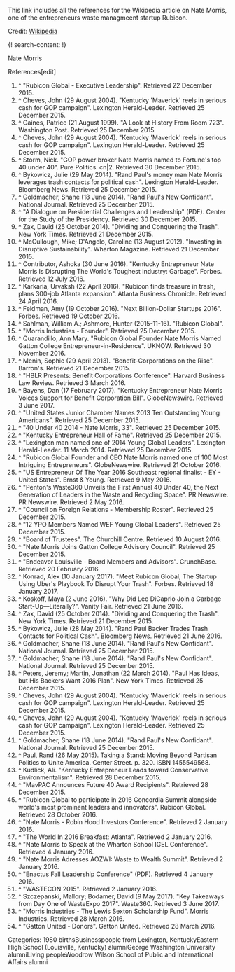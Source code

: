 
This link includes all the references for the Wikipedia article on Nate Morris, one of the entrepreneurs waste managmeent startup Rubicon. 

Credit: [Wikipedia](https://en.wikipedia.org/wiki/Main_Page)


{! search-content: !}

 Nate Morris
 
 References[edit]
1. ^ "Rubicon Global - Executive Leadership". Retrieved 22 December 2015.
2. ^ Cheves, John (29 August 2004). "Kentucky 'Maverick' reels in serious cash for GOP campaign". Lexington Herald-Leader. Retrieved 25 December 2015.
3. ^ Gaines, Patrice (21 August 1999). "A Look at History From Room 723". Washington Post. Retrieved 25 December 2015.
4. ^ Cheves, John (29 August 2004). "Kentucky 'Maverick' reels in serious cash for GOP campaign". Lexington Herald-Leader. Retrieved 25 December 2015.
5. ^ Storm, Nick. "GOP power broker Nate Morris named to Fortune's top 40 under 40". Pure Politics. cn|2. Retrieved 30 December 2015.
6. ^ Bykowicz, Julie (29 May 2014). "Rand Paul's money man Nate Morris leverages trash contacts for political cash". Lexington Herald-Leader. Bloomberg News. Retrieved 25 December 2015.
7. ^ Goldmacher, Shane (18 June 2014). "Rand Paul's New Confidant". National Journal. Retrieved 25 December 2015.
8. ^ "A Dialogue on Presidential Challenges and Leadership" (PDF). Center for the Study of the Presidency. Retrieved 30 December 2015.
9. ^ Zax, David (25 October 2014). "Dividing and Conquering the Trash". New York Times. Retrieved 21 December 2015.
10. ^ McCullough, Mike; D'Angelo, Caroline (13 August 2012). "Investing in Disruptive Sustainability". Wharton Magazine. Retrieved 21 December 2015.
11. ^ Contributor, Ashoka (30 June 2016). "Kentucky Entrepreneur Nate Morris Is Disrupting The World's Toughest Industry: Garbage". Forbes. Retrieved 12 July 2016.
12. ^ Karkaria, Urvaksh (22 April 2016). "Rubicon finds treasure in trash, plans 300-job Atlanta expansion". Atlanta Business Chronicle. Retrieved 24 April 2016.
13. ^ Feldman, Amy (19 October 2016). "Next Billion-Dollar Startups 2016". Forbes. Retrieved 19 October 2016.
14. ^ Sahlman, William A.; Ashmore, Hunter (2015-11-16). "Rubicon Global".
15. ^ "Morris Industries - Founder". Retrieved 25 December 2015.
16. ^ Quarandillo, Ann Mary. "Rubicon Global Founder Nate Morris Named Gatton College Entrepreneur-in-Residence". UKNOW. Retrieved 30 November 2016.
17. ^ Menin, Sophie (29 April 2013). "Benefit-Corporations on the Rise". Barron's. Retrieved 21 December 2015.
18. ^ "HBLR Presents: Benefit Corporations Conference". Harvard Business Law Review. Retrieved 3 March 2016.
19. ^ Bayens, Dan (17 February 2017). "Kentucky Entrepreneur Nate Morris Voices Support for Benefit Corporation Bill". GlobeNewswire. Retrieved 3 June 2017.
20. ^ "United States Junior Chamber Names 2013 Ten Outstanding Young Americans". Retrieved 25 December 2015.
21. ^ "40 Under 40 2014 - Nate Morris, 33". Retrieved 25 December 2015.
22. ^ "Kentucky Entrepreneur Hall of Fame". Retrieved 25 December 2015.
23. ^ "Lexington man named one of 2014 Young Global Leaders". Lexington Herald-Leader. 11 March 2014. Retrieved 25 December 2015.
24. ^ "Rubicon Global Founder and CEO Nate Morris named one of 100 Most Intriguing Entrepreneurs". GlobeNewswire. Retrieved 21 October 2016.
25. ^ "US Entrepreneur Of The Year 2016 Southeast regional finalist - EY - United States". Ernst & Young. Retrieved 9 May 2016.
26. ^ "Penton's Waste360 Unveils the First Annual 40 Under 40, the Next Generation of Leaders in the Waste and Recycling Space". PR Newswire. PR Newswire. Retrieved 2 May 2016.
27. ^ "Council on Foreign Relations - Membership Roster". Retrieved 25 December 2015.
28. ^ "12 YPO Members Named WEF Young Global Leaders". Retrieved 25 December 2015.
29. ^ "Board of Trustees". The Churchill Centre. Retrieved 10 August 2016.
30. ^ "Nate Morris Joins Gatton College Advisory Council". Retrieved 25 December 2015.
31. ^ "Endeavor Louisville - Board Members and Advisors". CrunchBase. Retrieved 20 February 2016.
32. ^ Konrad, Alex (10 January 2017). "Meet Rubicon Global, The Startup Using Uber's Playbook To Disrupt Your Trash". Forbes. Retrieved 18 January 2017.
33. ^ Koskoff, Maya (2 June 2016). "Why Did Leo DiCaprio Join a Garbage Start-Up—Literally?". Vanity Fair. Retrieved 21 June 2016.
34. ^ Zax, David (25 October 2014). "Dividing and Conquering the Trash". New York Times. Retrieved 21 December 2015.
35. ^ Bykowicz, Julie (28 May 2014). "Rand Paul Backer Trades Trash Contacts for Political Cash". Bloomberg News. Retrieved 21 June 2016.
36. ^ Goldmacher, Shane (18 June 2014). "Rand Paul's New Confidant". National Journal. Retrieved 25 December 2015.
37. ^ Goldmacher, Shane (18 June 2014). "Rand Paul's New Confidant". National Journal. Retrieved 25 December 2015.
38. ^ Peters, Jeremy; Martin, Jonathan (22 March 2014). "Paul Has Ideas, but His Backers Want 2016 Plan". New York Times. Retrieved 25 December 2015.
39. ^ Cheves, John (29 August 2004). "Kentucky 'Maverick' reels in serious cash for GOP campaign". Lexington Herald-Leader. Retrieved 25 December 2015.
40. ^ Cheves, John (29 August 2004). "Kentucky 'Maverick' reels in serious cash for GOP campaign". Lexington Herald-Leader. Retrieved 25 December 2015.
41. ^ Goldmacher, Shane (18 June 2014). "Rand Paul's New Confidant". National Journal. Retrieved 25 December 2015.
42. ^ Paul, Rand (26 May 2015). Taking a Stand: Moving Beyond Partisan Politics to Unite America. Center Street. p. 320. ISBN 1455549568.
43. ^ Kudlick, Ali. "Kentucky Entrepreneur Leads toward Conservative Environmentalism". Retrieved 28 December 2015.
44. ^ "MavPAC Announces Future 40 Award Recipients". Retrieved 28 December 2015.
45. ^ "Rubicon Global to participate in 2016 Concordia Summit alongside world's most prominent leaders and innovators". Rubicon Global. Retrieved 28 October 2016.
46. ^ "Nate Morris - Robin Hood Investors Conference". Retrieved 2 January 2016.
47. ^ "The World In 2016 Breakfast: Atlanta". Retrieved 2 January 2016.
48. ^ "Nate Morris to Speak at the Wharton School IGEL Conference". Retrieved 4 January 2016.
49. ^ "Nate Morris Adresses AOZWI: Waste to Wealth Summit". Retrieved 2 January 2016.
50. ^ "Enactus Fall Leadership Conference" (PDF). Retrieved 4 January 2016.
51. ^ "WASTECON 2015". Retrieved 2 January 2016.
52. ^ Szczepanski, Mallory; Bodamer, David (9 May 2017). "Key Takeaways from Day One of WasteExpo 2017". Waste360. Retrieved 3 June 2017.
53. ^ "Morris Industries - The Lewis Sexton Scholarship Fund". Morris Industries. Retrieved 28 March 2016.
54. ^ "Gatton United - Donors". Gatton United. Retrieved 28 March 2016.


Categories: 1980 birthsBusinesspeople from Lexington, KentuckyEastern High School (Louisville, Kentucky) alumniGeorge Washington University alumniLiving peopleWoodrow Wilson School of Public and International Affairs alumni
